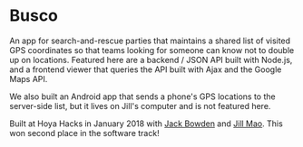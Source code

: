 # Busco

An app for search-and-rescue parties that maintains a shared list of visited GPS coordinates so that teams looking for someone can know not to double up on locations. Featured here are a backend / JSON API built with Node.js, and a frontend viewer that queries the API built with Ajax and the Google Maps API.

We also built an Android app that sends a phone's GPS locations to the server-side list, but it lives on Jill's computer and is not featured here.

Built at Hoya Hacks in January 2018 with [Jack Bowden](https://github.com/jackbowden) and [Jill Mao](https://github.com/jillmao). This won second place in the software track!
